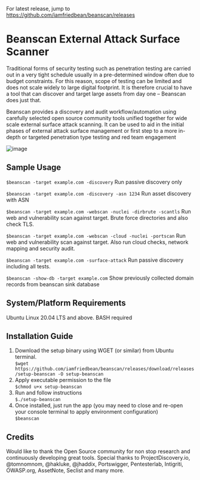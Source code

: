 For latest release, jump to https://github.com/iamfriedbean/beanscan/releases


# Beanscan External Attack Surface Scanner 

Traditional forms of security testing such as penetration testing are carried out in a very tight schedule usually in a pre-determined window often due to budget constraints. For this reason, scope of testing can be limited and does not scale widely to large digital footprint.  It is therefore crucial to have a tool that can discover and target large assets from day one – Beanscan does just that.​

Beanscan provides a discovery and audit workflow/automation using carefully selected open source community tools unified together for wide scale external surface attack scanning. It can be used to aid in the initial phases of external attack surface management or first step to a more in-depth or targeted penetration type testing and red team engagement

![image](https://user-images.githubusercontent.com/121557872/209969325-cced516e-fe10-4654-82de-c55e738bb188.png)


## Sample Usage
`$beanscan -target example.com -discovery`  Run passive discovery only

`$beanscan -target example.com -discovery -asn 1234`  Run asset discovery with ASN 

`$beanscan -target example.com -webscan -nuclei -dirbrute -scantls` Run web and vulnerability scan against target. Brute force directories and also check TLS.

`$beanscan -target example.com -webscan -cloud -nuclei -portscan` Run web and vulnerability scan against target. Also run cloud checks, network mapping and security audit.

`$beanscan -target example.com -surface-attack` Run passive discovery including all tests. 

`$beanscan -show-db -target example.com` Show previously collected domain records from beanscan sink database


## System/Platform Requirements

Ubuntu Linux 20.04 LTS and above.
BASH required

## Installation Guide
1. Download the setup binary using WGET (or similar) from Ubuntu terminal.   
`$wget https://github.com/iamfriedbean/beanscan/releases/download/releases/setup-beanscan -O setup-beanscan`
3. Apply executable permission to the file   
`$chmod u+x setup-beanscan`
4. Run and follow instructions  
`$./setup-beanscan`
5. Once installed, just run the app (you may need to close and re-open your console terminal to apply environment configuration)     
`$beanscan`

## Credits

Would like to thank the Open Source community for non stop research and continuously developing great tools. Special thanks to
ProjectDiscovery.io, @tomnomnom, @hakluke, @jhaddix, Portswigger, Pentesterlab, Intigriti, OWASP.org, AssetNote, Seclist and many more.  
